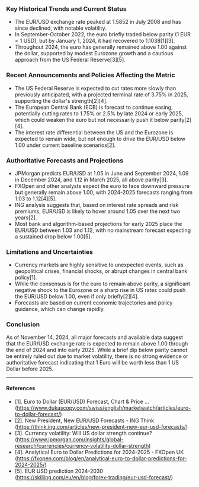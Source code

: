 ### Key Historical Trends and Current Status

- The EUR/USD exchange rate peaked at 1.5852 in July 2008 and has since declined, with notable volatility.
- In September-October 2022, the euro briefly traded below parity (1 EUR < 1 USD), but by January 1, 2024, it had recovered to 1.1038[1][3].
- Throughout 2024, the euro has generally remained above 1.00 against the dollar, supported by modest Eurozone growth and a cautious approach from the US Federal Reserve[3][5].

### Recent Announcements and Policies Affecting the Metric

- The US Federal Reserve is expected to cut rates more slowly than previously anticipated, with a projected terminal rate of 3.75% in 2025, supporting the dollar's strength[2][4].
- The European Central Bank (ECB) is forecast to continue easing, potentially cutting rates to 1.75% or 2.5% by late 2024 or early 2025, which could weaken the euro but not necessarily push it below parity[2][4].
- The interest rate differential between the US and the Eurozone is expected to remain wide, but not enough to drive the EUR/USD below 1.00 under current baseline scenarios[2].

### Authoritative Forecasts and Projections

- JPMorgan predicts EUR/USD at 1.05 in June and September 2024, 1.09 in December 2024, and 1.12 in March 2025, all above parity[3].
- FXOpen and other analysts expect the euro to face downward pressure but generally remain above 1.00, with 2024-2025 forecasts ranging from 1.03 to 1.12[4][5].
- ING analysis suggests that, based on interest rate spreads and risk premiums, EUR/USD is likely to hover around 1.05 over the next two years[2].
- Most bank and algorithm-based projections for early 2025 place the EUR/USD between 1.03 and 1.12, with no mainstream forecast expecting a sustained drop below 1.00[5].

### Limitations and Uncertainties

- Currency markets are highly sensitive to unexpected events, such as geopolitical crises, financial shocks, or abrupt changes in central bank policy[1].
- While the consensus is for the euro to remain above parity, a significant negative shock to the Eurozone or a sharp rise in US rates could push the EUR/USD below 1.00, even if only briefly[2][4].
- Forecasts are based on current economic trajectories and policy guidance, which can change rapidly.

### Conclusion

As of November 14, 2024, all major forecasts and available data suggest that the EUR/USD exchange rate is expected to remain above 1.00 through the end of 2024 and into early 2025. While a brief dip below parity cannot be entirely ruled out due to market volatility, there is no strong evidence or authoritative forecast indicating that 1 Euro will be worth less than 1 US Dollar before 2025.

---

#### References

- [1]. Euro to Dollar (EUR/USD) Forecast, Chart & Price ... (https://www.dukascopy.com/swiss/english/marketwatch/articles/euro-to-dollar-forecast/)
- [2]. New President, New EUR/USD Forecasts - ING Think (https://think.ing.com/articles/new-president-new-eur-usd-forecasts/)
- [3]. Currency volatility: Will US dollar strength continue? (https://www.jpmorgan.com/insights/global-research/currencies/currency-volatility-dollar-strength)
- [4]. Analytical Euro to Dollar Predictions for 2024-2025 - FXOpen UK (https://fxopen.com/blog/en/analytical-euro-to-dollar-predictions-for-2024-2025/)
- [5]. EUR USD prediction 2024-2030 (https://skilling.com/eu/en/blog/forex-trading/eur-usd-forecast/)